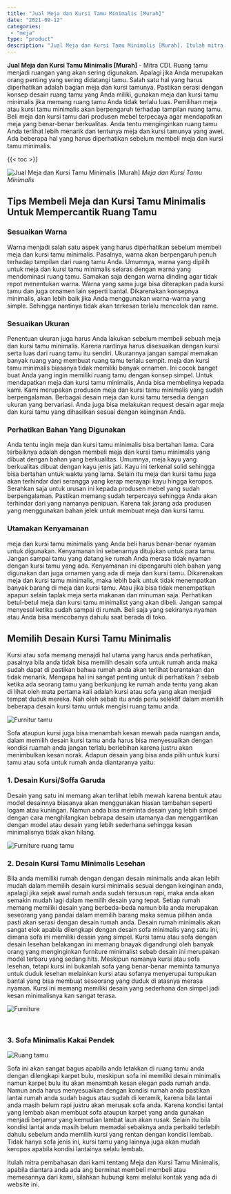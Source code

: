 ```yaml
---
title: "Jual Meja dan Kursi Tamu Minimalis [Murah]"
date: "2021-09-12"
categories:
 - "meja"
type: "product"
description: "Jual Meja dan Kursi Tamu Minimalis [Murah]. Itulah mitra pembahasan dari kami tentang Meja dan Kursi Tamu Minimalis, apabila diantara anda ada ang berminat..."
---
```


**Jual Meja dan Kursi Tamu Minimalis \[Murah\]** - Mitra CDI. Ruang tamu menjadi ruangan yang akan sering digunakan. Apalagi jika Anda merupakan orang penting yang sering didatangi tamu. Salah satu hal yang harus diperhatikan adalah bagian meja dan kursi tamunya. Pastikan serasi dengan konsep desain ruang tamu yang Anda miliki, gunakan meja dan kursi tamu minimalis jika memang ruang tamu Anda tidak terlalu luas. Pemilihan meja atau kursi tamu minimalis akan berpengaruh terhadap tampilan ruang tamu. Beli meja dan kursi tamu dari produsen mebel terpecaya agar mendapatkan meja yang benar-benar berkualitas. Anda tentu menginginkan ruang tamu Anda terlihat lebih menarik dan tentunya meja dan kursi tamunya yang awet. Ada beberapa hal yang harus diperhatikan sebelum membeli meja dan kursi tamu minimalis.

{{< toc >}}

![Jual Meja dan Kursi Tamu Minimalis [Murah]](/images/product/furniture-ruang-tamu-3.jpg)
*Meja dan Kursi Tamu Minimalis*

## Tips Membeli Meja dan Kursi Tamu Minimalis Untuk Mempercantik Ruang Tamu

### Sesuaikan Warna

Warna menjadi salah satu aspek yang harus diperhatikan sebelum membeli meja dan kursi tamu minimalis. Pasalnya, warna akan berpengaruh penuh terhadap tampilan dari ruang tamu Anda. Umumnya, warna yang dipilih untuk meja dan kursi tamu minimalis selaras dengan warna yang mendominasi ruang tamu. Samakan saja dengan warna dinding agar tidak repot menentukan warna. Warna yang sama juga bisa diterapkan pada kursi tamu dan juga ornamen lain seperti bantal. Dikarenakan konsepnya minimalis, akan lebih baik jika Anda menggunakan warna-warna yang simple. Sehingga nantinya tidak akan terkesan terlalu mencolok dan rame.

### Sesuaikan Ukuran

Penentuan ukuran juga harus Anda lakukan sebelum membeli sebuah meja dan kursi tamu minimalis. Karena nantinya harus disesuaikan dengan kursi serta luas dari ruang tamu itu sendiri. Ukurannya jangan sampai memakan banyak ruang yang membuat ruang tamu terlalu sempit. meja dan kursi tamu minimalis biasanya tidak memiliki banyak ornamen. Ini cocok banget buat Anda yang ingin memiliki ruang tamu dengan konsep simpel. Untuk mendapatkan meja dan kursi tamu minimalis, Anda bisa membelinya kepada kami. Kami merupakan produsen meja dan kursi tamu minimalis yang sudah berpengalaman. Berbagai desain meja dan kursi tamu tersedia dengan ukuran yang bervariasi. Anda juga bisa melakukan request desain agar meja dan kursi tamu yang dihasilkan sesuai dengan keinginan Anda.

### Perhatikan Bahan Yang Digunakan

Anda tentu ingin meja dan kursi tamu minimalis bisa bertahan lama. Cara terbaiknya adalah dengan membeli meja dan kursi tamu minimalis yang dibuat dengan bahan yang berkualitas. Umumnya, meja kayu yang berkualitas dibuat dengan kayu jenis jati. Kayu ini terkenal solid sehingga bisa bertahan untuk waktu yang lama. Selain itu meja dan kursi tamu juga akan terhindar dari serangga yang kerap merayapi kayu hingga keropos. Serahkan saja untuk urusan ini kepada produsen mebel yang sudah berpengalaman. Pastikan memang sudah terpercaya sehingga Anda akan terhindar dari yang namanya penipuan. Karena tak jarang ada produsen yang menggunakan bahan jelek untuk membuat meja dan kursi tamu.

### Utamakan Kenyamanan

meja dan kursi tamu minimalis yang Anda beli harus benar-benar nyaman untuk digunakan. Kenyamanan ini sebenarnya ditujukan untuk para tamu. Jangan sampai tamu yang datang ke rumah Anda merasa tidak nyaman dengan kursi tamu yang ada. Kenyamanan ini dipengaruhi oleh bahan yang digunakan dan juga ornamen yang ada di meja dan kursi tamu. Dikarenakan meja dan kursi tamu minimalis, maka lebih baik untuk tidak menempatkan banyak barang di meja dan kursi tamu. Atau jika bisa tidak menempatkan apapun selain taplak meja serta makanan dan minuman saja. Perhatikan betul-betul meja dan kursi tamu minimalist yang akan dibeli. Jangan sampai menyesal ketika sudah sampai di rumah. Beli saja yang sekiranya nyaman atau Anda bisa mencobanya dahulu saat berada di toko.

## Memilih Desain Kursi Tamu Minimalis

Kursi atau sofa memang menajdi hal utama yang harus anda perhatikan, pasalnya bila anda tidak bisa memilih desain sofa untuk rumah anda maka sudah dapat di pastikan bahwa rumah anda akan terlihat berantakan dan tidak menarik. Mengapa hal ini sangat penting untuk di perhatikan ? sebab ketika ada seorang tamu yang berkunjung ke rumah anda tentu yang akan di lihat oleh mata pertama kali adalah kursi atau sofa yang akan menjadi tempat duduk mereka. Nah oleh sebab itu anda perlu selektif dalam memilih beberapa desain kursi tamu untuk mengisi ruang tamu anda.

![Furnitur tamu](/images/product/furniture-ruang-tamu-4.jpg)

Sofa ataupun kursi juga bisa menambah kesan mewah pada ruangan anda, dalam memilih desain kursi tamu anda harus bisa menyesuaikan dengan kondisi ruamah anda jangan terlalu berlebihan karena justru akan menimbulkan kesan norak. Adapun desain yang bisa anda pilih untuk kursi tamu atau sofa untuk rumah anda diantaranya yaitu:
### 1\. Desain Kursi/Soffa Garuda

Desain yang satu ini memang akan terlihat lebih mewah karena bentuk atau model desainnya biasanya akan menggunakan hiasan tambahan seperti logam atau kuningan. Namun anda bisa meminta desain yang lebih simpel dengan cara menghilangkan bebrapa desain utamanya dan menggantikan dengan model atau desain yang lebih sederhana sehingga kesan minimalisnya tidak akan hilang.

![Furniture ruang tamu](/images/product/furniture-ruang-tamu-5.jpg)

### 2\. Desain Kursi Tamu Minimalis Lesehan

Bila anda memiliki rumah dengan dengan desain minimalis anda akan lebih mudah dalam memilih desain kursi minimalis sesuai dengan keinginan anda, apalagi jika sejak awal rumah anda sudah tersusun rapi, maka anda akan semakin mudah lagi dalam memilih desain yang tepat. Setiap rumah memang memiliki desain yang berbeda-beda namun bila anda merupakan seseorang yang pandai dalam memilih barang maka semua pilihan anda pasti akan serasi dengan desain rumah anda. Desain rumah minimalis akan sangat elok apabila dilengkapi dengan desain sofa minimalis yang satu ini, dimana sofa ini memiliki desain yang simpel. Kursi tamu atau sofa dengan desain lesehan belakangan ini memang bnayak digandrungi oleh banyak orang yang menginginkan furniture minimalist sebab desain ini merupakan model terbaru yang sedang hits. Meskipun namanya kursi atau sofa lesehan, tetapi kursi ini bukanlah sofa yang benar-benar meminta tamunya untuk duduk lesehan melainkan kursi atau sofanya menyerupai tumpukan bantal yang bisa membuat seseorang yang duduk di atasnya merasa nyaman. Kursi ini memang memiliki desain yang sederhana dan simpel jadi kesan minimalisnya kan sangat terasa.

![Furniture](/images/product/furniture-ruang-tamu-6.jpg)

 
### 3\. Sofa Minimalis Kakai Pendek

![Ruang tamu](/images/product/furniture-ruang-tamu.jpg)

Sofa ini akan sangat bagus apabila anda letakkan di ruang tamu anda dengan dilengkapi karpet bulu, meskipun sofa ini memiliki desain minimalis namun karpet bulu itu akan menambah kesan elegan pada rumah anda. Namun anda harus menyesuaikan dengan kondisi rumah anda pastikan lantai rumah anda sudah bagus atau sudah di keramik, karena bila lantai anda masih belum rapi justru akan merusak sofa anda. Karena kondisi lantai yang lembab akan membuat sofa ataupun karpet yang anda gunakan menjadi berjamur yang kemudian lambat laun akan rusak. Selain itu bila kondisi lantai anda masih belum memadai sebaiknya anda perbaiki terlebih dahulu sebelum anda memilih kursi yang rentan dengan kondisi lembab. Tidak hanya sofa jenis ini, kursi tamu yang lainnya juga akan mudah keropos apabila kondisi lantainya selalu lembab.

Itulah mitra pembahasan dari kami tentang Meja dan Kursi Tamu Minimalis, apabila diantara anda ada ang berminat membeli membeli atau memesannya dari kami, silahkan hubungi kami melalui kontak yang ada di website ini.


